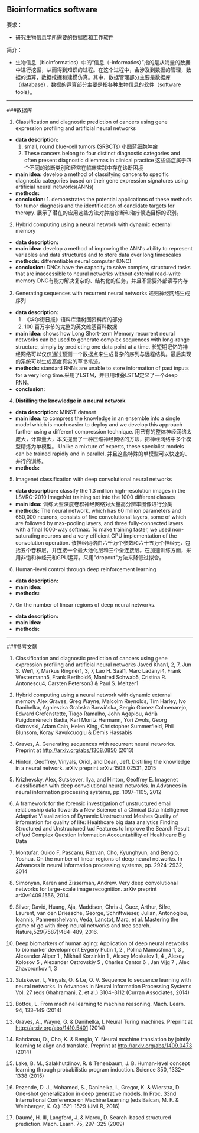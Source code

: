 ## Bioinformatics software ##

要求：
- 研究生物信息学所需要的数据库和工作软件

简介：
- 生物信息（bioinformatics）中的“信息（-informatics）”指的是从海量的数据中进行挖掘，从而得到知识的过程。在这个过程中，会涉及到数据的管理，数据的运算，数据挖掘和建模仿真。其中，数据管理部分主要是数据库（database），数据的运算部分主要是指各种生物信息的软件（software tools）。

---

###数据库
1. Classification and diagnostic prediction of cancers using gene expression profiling and artificial neural networks
- **data description:** 
    1. small, round blue-cell tumors (SRBCTs)
    小圆蓝细胞肿瘤
    2. These cancers belong to four distinct diagnostic categories and often present diagnostic dilemmas in clinical practice
    这些癌症属于四个不同的诊断类别和经常在临床实践中存在诊断困境
- **main idea:** develop a method of classifying cancers to specific diagnostic categories based on their gene expression signatures using artificial neural networks(ANNs)
- **methods:**
- **conclusion:** 1. demonstrates the potential applications of these methods for tumor diagnosis and the identification of candidate targets for therapy.
展示了潜在的应用这些方法对肿瘤诊断和治疗候选目标的识别。

2. Hybrid computing using a neural network with dynamic external memory
- **data description:** 
- **main idea:** develop a method of improving the ANN's ability to represent variables and data structures and to store data over long timescales
- **methods:** differentiable neural computer (DNC)
- **conclusion:** DNCs have the capacity to solve complex, structured tasks that are inaccessible to neural networks without external read–write memory
 DNC有能力解决复杂的、结构化的任务，并且不需要外部读写内存

3. Generating sequences with recurrent neural networks 递归神经网络生成序列
- **data description:** 
    1. 《华尔街日报》语料库潘树图资料库的部分
    2. 100 百万字节的完整的英文维基百科数据
- **main idea:** shows how Long Short-term Memory recurrent neural networks can be used to generate complex sequences with long-range structure, simply by predicting one data point at a time.  长短期记忆的神经网络可以仅仅通过预测一个数据点来生成复杂的序列与远程结构。最后实现的系统可以生成高度真实的草书笔迹。
- **methods:** standard RNNs are unable to store information of past inputs for a very long time.采用了LSTM，并且用堆叠LSTM定义了一个deep RNN。
- **conclusion:** 

4. **Distilling the knowledge in a neural network**
- **data description:** MINST dataset
- **main idea:** to compress the knowledge in an ensemble into a single model which is much easier to deploy and we develop this approach further using a different compression technique.
用已有的整体神经网络太庞大，计算量大，本文提出了一种压缩神经网络的方法，把神经网络中多个模型精炼为单模型。
Unlike a mixture of experts, these specialist models can be trained rapidly and in parallel.
并且这些特殊的单模型可以快速的、并行的训练。
- **methods:**

5. Imagenet classification with deep convolutional neural networks
- **data description:**  classify the 1.3 million high-resolution images in the LSVRC-2010 ImageNet training set into the 1000 different classes
- **main idea:** 训练大型深度卷积神经网络对大量高分辨率图像进行分类
- **methods:** The neural network, which has 60 million parameters and 650,000 neurons, consists of five convolutional layers, some of which are followed by max-pooling layers, and three fully-connected layers with a final 1000-way softmax. To make training faster, we used non-saturating neurons and a very efficient GPU implementation of the convolution operation. 
该神经网络由六千万个参数和六十五万个神经元，包括五个卷积层，并连接一个最大池化层和三个全连接层。在加速训练方面，采用非饱和神经元和GPU运算。采用"dropout"方法来降低过拟合。

6. Human-level control through deep reinforcement learning
- **data description:**
- **main idea:**
- **methods:**

7. On the number of linear regions of deep neural networks. 
- **data description:**
- **main idea:**
- **methods:**

---
###参考文献
1. Classification and diagnostic prediction of cancers using gene expression profiling and artificial neural networks
Javed Khan1, 2, 7, Jun S. Wei1, 7, Markus Ringnér1, 3, 7, Lao H. Saal1, Marc Ladanyi4, Frank Westermann5, Frank Berthold6, Manfred Schwab5, Cristina R. Antonescu4, Carsten Peterson3 & Paul S. Meltzer1

2. Hybrid computing using a neural network with dynamic external memory
Alex Graves,    Greg Wayne,	Malcolm Reynolds,	Tim Harley,	Ivo Danihelka,	Agnieszka Grabska Barwińska,	Sergio Gómez Colmenarejo,	Edward Grefenstette,	Tiago Ramalho,	John Agapiou,	Adrià Puigdomènech Badia,	Karl Moritz Hermann,	Yori Zwols,	Georg Ostrovski,	Adam Cain,	Helen King,	Christopher Summerfield,	Phil Blunsom,	Koray Kavukcuoglu	& Demis Hassabis

3. Graves, A. Generating sequences with recurrent neural networks. Preprint at http://arxiv.org/abs/1308.0850 (2013) 

4. Hinton, Geoffrey, Vinyals, Oriol, and Dean, Jeff. Distilling the knowledge in a neural network.
arXiv preprint arXiv:1503.02531, 2015

5. Krizhevsky, Alex, Sutskever, Ilya, and Hinton, Geoffrey E. 
Imagenet classification with deep convolutional neural networks. 
In Advances in neural information processing systems, pp. 1097–1105, 2012
 
6. A framework for the forensic investigation of unstructured email relationship data
Towards a New Science of a Clinical Data Intelligence
Adaptive Visualization of Dynamic Unstructured Meshes
Quality of information for quality of life: Healthcare big data analytics
Finding Structured and Unstructured \ud Features to Improve the Search Result of \ud Complex Question
Information Accountability of Healthcare Big Data


7. Montufar, Guido F, Pascanu, Razvan, Cho, Kyunghyun, and Bengio, Yoshua.
On the number of linear regions of deep neural networks. 
In Advances in neural information processing systems, pp. 2924–2932, 2014

8. Simonyan, Karen and Zisserman, Andrew.
Very deep convolutional networks for large-scale image recognition.
arXiv preprint arXiv:1409.1556, 2014.

9. Silver, David, Huang, Aja, Maddison, Chris J, Guez, Arthur, Sifre, Laurent, van den Driessche, George, Schrittwieser, Julian, Antonoglou, Ioannis, Panneershelvam, Veda, Lanctot, Marc, et al. Mastering the game of go with deep neural networks and tree search.
Nature,529(7587):484–489, 2016.

10. Deep biomarkers of human aging: Application of deep neural networks to biomarker development
Evgeny Putin 1, 2 , Polina Mamoshina 1, 3 , Alexander Aliper 1 , Mikhail Korzinkin 1 , Alexey Moskalev 1, 4 , Alexey Kolosov 5 , Alexander Ostrovskiy 5 , Charles Cantor 6 , Jan Vijg 7 , Alex Zhavoronkov 1, 3

11. Sutskever, I., Vinyals, O. & Le, Q. V.
Sequence to sequence learning with neural networks. 
In Advances in Neural Information Processing Systems Vol. 27 (eds Ghahramani, Z. et al.) 3104–3112 (Curran Associates, 2014) 

12. Bottou, L. From machine learning to machine reasoning.
Mach. Learn. 94, 133–149 (2014) 

13. Graves, A., Wayne, G. & Danihelka, I. 
Neural Turing machines.
Preprint at http://arxiv.org/abs/1410.5401 (2014) 

14. Bahdanau, D., Cho, K. & Bengio, Y.
Neural machine translation by jointly learning to align and translate.
Preprint at http://arxiv.org/abs/1409.0473 (2014)  

15. Lake, B. M., Salakhutdinov, R. & Tenenbaum, J. B. 
Human-level concept learning through probabilistic program induction.
Science 350, 1332–1338 (2015) 

16. Rezende, D. J., Mohamed, S., Danihelka, I., Gregor, K. & Wierstra, D.  
One-shot generalization in deep generative models. 
In Proc. 33nd International Conference on Machine Learning (eds Balcan, M. F. & Weinberger, K. Q.) 1521–1529 (JMLR, 2016) 

17. Daumé, H. III, Langford, J. & Marcu, D. Search-based structured prediction.
Mach. Learn. 75, 297–325 (2009) 

